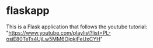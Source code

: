 # flaskapp
This is a Flask application that follows the youtube tutorial: "https://www.youtube.com/playlist?list=PL-osiE80TeTs4UjLw5MM6OjgkjFeUxCYH"
